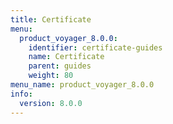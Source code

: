 ```yaml
---
title: Certificate
menu:
  product_voyager_8.0.0:
    identifier: certificate-guides
    name: Certificate
    parent: guides
    weight: 80
menu_name: product_voyager_8.0.0
info:
  version: 8.0.0
---
```


